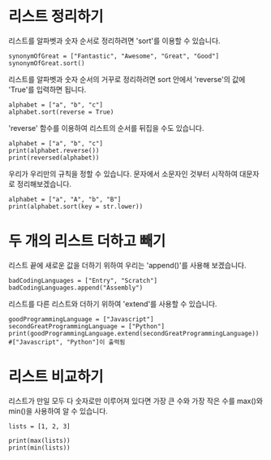 # 리스트 정리하기
리스트를 알파벳과 숫자 순서로 정리하려면 'sort'를 이용할 수 있습니다.

```
synonymOfGreat = ["Fantastic", "Awesome", "Great", "Good"]
synonymOfGreat.sort()
```

리스트를 알파벳과 숫자 순서의 거꾸로 정리하려면 sort 안에서 'reverse'의 값에 'True'를 입력하면 됩니다.

```
alphabet = ["a", "b", "c"]
alphabet.sort(reverse = True)
```

'reverse' 함수를 이용하여 리스트의 순서를 뒤집을 수도 있습니다.
```
alphabet = ["a", "b", "c"]
print(alphabet.reverse())
print(reversed(alphabet))
```

우리가 우리만의 규칙을 정할 수 있습니다. 문자에서 소문자인 것부터 시작하여 대문자로 정리해보겠습니다.

```
alphabet = ["a", "A", "b", "B"]
print(alphabet.sort(key = str.lower))
```

# 두 개의 리스트 더하고 빼기
리스트 끝에 새로운 값을 더하기 위하여 우리는 'append()'를 사용해 보겠습니다.

```
badCodingLanguages = ["Entry", "Scratch"]
badCodingLanguages.append("Assembly")
```

리스트를 다른 리스트와 더하기 위하여 'extend'를 사용할 수 있습니다.

```
goodProgrammingLanguage = ["Javascript"]
secondGreatProgrammingLanguage = ["Python"]
print(goodProgrammingLanguage.extend(secondGreatProgrammingLanguage)) #["Javascript", "Python"]이 출력됨
```

# 리스트 비교하기
리스트가 만일 모두 다 숫자로만 이루어져 있다면 가장 큰 수와 가장 작은 수를 max()와 min()을 사용하여 알 수 있습니다.

```
lists = [1, 2, 3]

print(max(lists))
print(min(lists))
```
